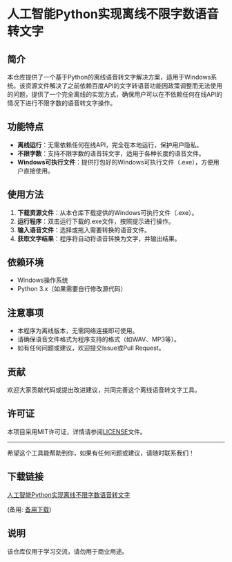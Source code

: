 # 人工智能Python实现离线不限字数语音转文字

## 简介
本仓库提供了一个基于Python的离线语音转文字解决方案，适用于Windows系统。该资源文件解决了之前依赖百度API的文字转语音功能因政策调整而无法使用的问题，提供了一个完全离线的实现方式，确保用户可以在不依赖任何在线API的情况下进行不限字数的语音转文字操作。

## 功能特点
- **离线运行**：无需依赖任何在线API，完全在本地运行，保护用户隐私。
- **不限字数**：支持不限字数的语音转文字，适用于各种长度的语音文件。
- **Windows可执行文件**：提供打包好的Windows可执行文件（.exe），方便用户直接使用。

## 使用方法
1. **下载资源文件**：从本仓库下载提供的Windows可执行文件（.exe）。
2. **运行程序**：双击运行下载的.exe文件，按照提示进行操作。
3. **输入语音文件**：选择或拖入需要转换的语音文件。
4. **获取文字结果**：程序将自动将语音转换为文字，并输出结果。

## 依赖环境
- Windows操作系统
- Python 3.x（如果需要自行修改源代码）

## 注意事项
- 本程序为离线版本，无需网络连接即可使用。
- 请确保语音文件格式为程序支持的格式（如WAV、MP3等）。
- 如有任何问题或建议，欢迎提交Issue或Pull Request。

## 贡献
欢迎大家贡献代码或提出改进建议，共同完善这个离线语音转文字工具。

## 许可证
本项目采用MIT许可证，详情请参阅[LICENSE](LICENSE)文件。

---

希望这个工具能帮助到你，如果有任何问题或建议，请随时联系我们！

## 下载链接
[人工智能Python实现离线不限字数语音转文字](https://pan.quark.cn/s/bb59544bb0a0) 

(备用: [备用下载](https://pan.baidu.com/s/1kAOGIyDn018ogXj-hGwRdA?pwd=1234))

## 说明

该仓库仅用于学习交流，请勿用于商业用途。

